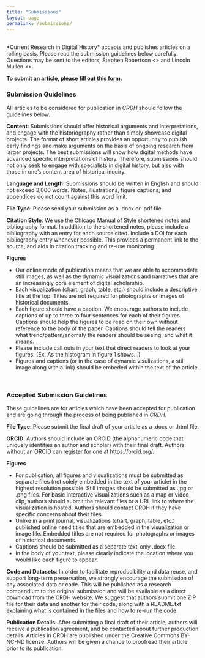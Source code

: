 ```yaml
---
title: "Submissions"
layout: page
permalink: /submissions/
---
```


<br>
*Current Research in Digital History* accepts and publishes articles on a rolling basis. Please read the submission guidelines below carefully. Questions may be sent to the editors, Stephen Robertson <<srober30@gmu.edu>> and Lincoln Mullen <<lmullen@gmu.edu>>.

**To submit an article, please [fill out this form](https://airtable.com/appPjezqfhB2wMOl9/pagOStrUZozOWsFiP/form).**

### Submission Guidelines
All articles to be considered for publication in *CRDH* should follow the guidelines below.

**Content**: 
Submissions should offer historical arguments and interpretations, and engage with the historiography rather than simply showcase digital projects. The format of short articles provides an opportunity to publish early findings and make arguments on the basis of ongoing research from larger projects. The best submissions will show how digital methods have advanced specific interpretations of history. Therefore, submissions should not only seek to engage with specialists in digital history, but also with those in one’s content area of historical inquiry.

**Language and Length**:
Submissions should be written in English and should not exceed 3,000 words. Notes, illustrations, figure captions, and appendices do not count against this word limit.

**File Type**:
Please send your submission as a .docx or .pdf file.

**Citation Style**:
We use the Chicago Manual of Style shortened notes and bibliography format. In addition to the shortened notes, please include a bibliography with an entry for each source cited. Include a DOI for each bibliography entry whenever possible. This provides a permanent link to the source, and aids in citation tracking and re-use monitoring.

**Figures**
- Our online mode of publication means that we are able to accommodate still images, as well as the dynamic visualizations and narratives that are an increasingly core element of digital scholarship. 
- Each visualization (chart, graph, table, etc.) should include a descriptive title at the top. Titles are not required for photographs or images of historical documents. 
- Each figure should have a caption. We encourage authors to include captions of up to three to four sentences for each of their figures. Captions should help the figures to be read on their own without reference to the body of the paper. Captions should tell the readers what trend/pattern/anomaly the readers should be seeing, and what it means. 
- Please include call outs in your text that direct readers to look at your figures. (Ex. As the histogram in figure 1 shows…) 
- Figures and captions (or in the case of dynamic visulizations, a still image along with a link) should be embeded within the text of the article.

<br>

### Accepted Submission Guidelines
These guidelines are for articles which have been accepted for publication and are going through the process of being published in *CRDH*. 

**File Type**:
Please submit the final draft of your article as a .docx or .html file.

**ORCID**:
Authors should include an ORCID (the alphanumeric code that uniquely identifies an author and scholar) with their final draft. Authors without an ORCID can register for one at <https://orcid.org/>. 

**Figures**
- For publication, all figures and visualizations must be submitted as separate files (not solely embedded in the text of your article) in the highest resolution possible. Still images should be submitted as .jpg or .png files. For basic interactive visualizations such as a map or video clip, authors should submit the relevant files or a URL link to where the visualization is hosted. Authors should contact CRDH if they have specific concerns about their files.
- Unlike in a print journal, visualizations (chart, graph, table, etc.) published online need titles that are embedded in the visualization or image file. Embedded titles are not required for photographs or images of historical documents. 
- Captions should be submitted as a separate text-only .docx file.
- In the body of your text, please clearly indicate the location where you would like each figure to appear.

**Code and Datasets**:
In order to facilitate reproducibility and data reuse, and support long-term preservation, we strongly encourage the submission of any associated data or code. This will be published as a research compendium to the original submission and will be available as a direct download from the CRDH website. We suggest that authors submit one ZIP file for their data and another for their code, along with a README.txt explaining what is contained in the files and how to re-run the code.

**Publication Details**:
After submitting a final draft of their article, authors will receive a publication agreement, and be contacted about further production details. Articles in CRDH are published under the Creative Commons BY-NC-ND license. Authors will be given a chance to proofread their article prior to its publication.


